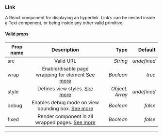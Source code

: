 ### Link

A React component for displaying an hyperlink. Link’s can be nested inside a Text component, or being inside any other valid primitive.

#### Valid props

| Prop name |                                  Description                                 |              Type |     Default |
|-----------|:----------------------------------------------------------------------------:|------------------:|------------:|
| src       |                                   Valid URL                                  |          _String_ | _undefined_ |
| wrap      | Enable/disable page wrapping for element [See more](/advanced#page-wrapping) |         _Boolean_ |      _true_ |
| style     |                   Defines view styles. [See more](/styling)                  | _Object_, _Array_ | _undefined_ |
| debug     |   Enables debug mode on view bounding box. [See more](/advanced#debugging)   |         _Boolean_ |     _false_ |
| fixed     |  Render component in all wrapped pages. [See more](/advanced#page-wrapping)  |         _Boolean_ |     _false_ |

---
